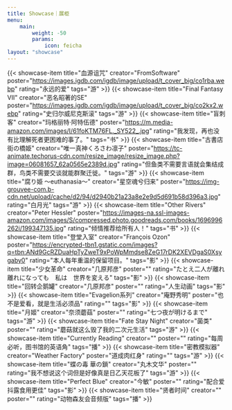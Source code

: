 ```yaml
---
title: Showcase｜展柜
menu:
    main: 
        weight: -50
        params:
            icon: feicha
layout: "showcase"
---
```


<div class="showcase-grid">

{{< showcase-item title="血源诅咒" creator="FromSoftware" poster="https://images.igdb.com/igdb/image/upload/t_cover_big/co1rba.webp" rating="永远的爱" tags="游"  >}}
{{< showcase-item title="Final Fantasy VII" creator="恶名昭著的SE" poster="https://images.igdb.com/igdb/image/upload/t_cover_big/co2kx2.webp" rating="史归尔威尼克斯滚" tags="游"  >}}
{{< showcase-item title="盲刺客" creator="玛格丽特·阿特伍德" poster="https://m.media-amazon.com/images/I/61foKTM76FL._SY522_.jpg" rating="我发现，再也没有比理解死者更困难的事了。" tags="书"  >}}
{{< showcase-item title="古書店街の橋姫" creator="唯一真神くろさわ凛子" poster="https://tc-animate.techorus-cdn.com/resize_image/resize_image.php?image=06081657_62a0565e2389d.jpg" rating="但鱼类不需要言语就会集结成群，鸟类不需要交谈就能群聚迁徙。" tags="游"  >}}
{{< showcase-item title="腐り姫 ～euthanasia～" creator="星空魂兮归来" poster="https://img-grouvee-com.b-cdn.net/upload/cache/d2/94/d2940b21a23a8e2e9d5d691b58d396a3.jpg" rating="白月光" tags="游"  >}}
{{< showcase-item title="Other Rivers" creator="Peter Hessler" poster="https://images-na.ssl-images-amazon.com/images/S/compressed.photo.goodreads.com/books/1696996262i/199347135.jpg" rating="倾情推荐给所有人！" tags="书"  >}}
{{< showcase-item title="登堂入室" creator="François Ozon" poster="https://encrypted-tbn1.gstatic.com/images?q=tbn:ANd9GcRZDuaHpTyZweT9xPoWpMmdse8ZeG17rDK2XEVDgaS0Xsygaby0" rating="本人每年重温的保留项目。" tags="影"  >}}
{{< showcase-item title="少女革命" creator="几原邦彦" poster="" rating="たとえ二人が離れ離れになっても　私は　世界を変える" tags="影"  >}}
{{< showcase-item title="回转企鹅罐" creator="几原邦彦" poster="" rating="人生动画" tags="影"  >}}
{{< showcase-item title="Evagelion系列" creator="庵野秀明" poster="也不是爱看，就是生活必须品" rating="" tags="影"  >}}
{{< showcase-item title="月姬" creator="奈须蘑菇" poster="" rating="七つ夜が明けるまで" tags="游"  >}}
{{< showcase-item title="Fate Stay Night" creator="菌类" poster="" rating="蘑菇就这么毁了我的二次元生活" tags="游"  >}}
{{< showcase-item title="Currently Reading" creator="" poster="" rating="每周必听，图书馆的英语角" tags="播"  >}}
{{< showcase-item title="密教模拟器" creator="Weather Factory" poster="道成肉红身" rating="" tags="游"  >}}
{{< showcase-item title="蝶の毒 華の鎖" creator="丸木文华" poster="" rating="我不想说这个词但是好像真是日乙天花板了" tags="游"  >}}
{{< showcase-item title="Perfect Blue" creator="今敏" poster="" rating="配合爱抖露食用更佳" tags="影"  >}}
{{< showcase-item title="贤者时间" creator="" poster="" rating="动物森友会音频版" tags="播"  >}}

</div>

